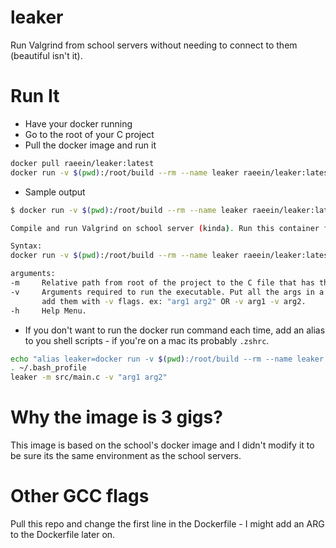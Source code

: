 # leaker

Run Valgrind from school servers without needing to connect to them (beautiful isn't it).

# Run It

- Have your docker running
- Go to the root of your C project
- Pull the docker image and run it
  
```bash
docker pull raeein/leaker:latest
docker run -v $(pwd):/root/build --rm --name leaker raeein/leaker:latest -m /src/main.c -v "arg1 arg2"
```

- Sample output
  
```bash
$ docker run -v $(pwd):/root/build --rm --name leaker raeein/leaker:latest -h

Compile and run Valgrind on school server (kinda). Run this container from the root of your C project.

Syntax:
docker run -v $(pwd):/root/build --rm --name leaker raeein/leaker:latest -m main_path -v "arg1 arg2"

arguments:
-m     Relative path from root of the project to the C file that has the main function.
-v     Arguments required to run the executable. Put all the args in a " " or 
       add them with -v flags. ex: "arg1 arg2" OR -v arg1 -v arg2.
-h     Help Menu.

```

- If you don't want to run the docker run command each time, add an alias to you shell scripts - if you're on a mac its probably `.zshrc`.
  
```bash
echo "alias leaker=docker run -v $(pwd):/root/build --rm --name leaker raeein/leaker:latest " >> ~/.bash_profile
. ~/.bash_profile
leaker -m src/main.c -v "arg1 arg2"
```

# Why the image is 3 gigs?

This image is based on the school's docker image and I didn't modify it to be sure its the same environment as the school servers.

# Other GCC flags

Pull this repo and change the first line in the Dockerfile - I might add an ARG to the Dockerfile later on.